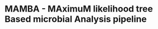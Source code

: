 MAMBA - MAximuM likelihood tree Based microbial Analysis pipeline
=================================================================

